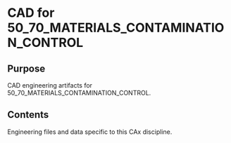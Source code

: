 # CAD for 50_70_MATERIALS_CONTAMINATION_CONTROL

## Purpose
CAD engineering artifacts for 50_70_MATERIALS_CONTAMINATION_CONTROL.

## Contents
Engineering files and data specific to this CAx discipline.
